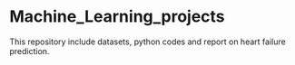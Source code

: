 # Machine_Learning_projects

This repository include datasets, python codes and report on heart failure prediction.
